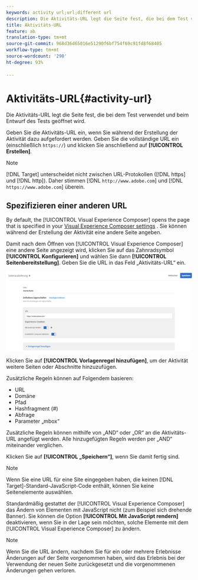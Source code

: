 ```yaml
---
keywords: activity url;url;different url
description: Die Aktivitäts-URL legt die Seite fest, die bei dem Test verwendet und beim Entwurf des Tests geöffnet wird.
title: Aktivitäts-URL
feature: ab
translation-type: tm+mt
source-git-commit: 968d36d65016e51290f6bf754f69c91fd8f68405
workflow-type: tm+mt
source-wordcount: '290'
ht-degree: 93%

---
```



# Aktivitäts-URL{#activity-url}

Die Aktivitäts-URL legt die Seite fest, die bei dem Test verwendet und beim Entwurf des Tests geöffnet wird.

Geben Sie die Aktivitäts-URL ein, wenn Sie während der Erstellung der Aktivität dazu aufgefordert werden. Geben Sie die vollständige URL ein (einschließlich `https://`) und klicken Sie anschließend auf **[!UICONTROL Erstellen]**.

>[!NOTE]
>
>[!DNL Target] unterscheidet nicht zwischen URL-Protokollen ([!DNL https] und [!DNL http]). Daher stimmen [!DNL `http://www.adobe.com`] und [!DNL `https://www.adobe.com`] überein.

## Spezifizieren einer anderen URL

By default, the [!UICONTROL Visual Experience Composer] opens the page that is specified in your [Visual Experience Composer settings](/help/administrating-target/visual-experience-composer-set-up.md)
. Sie können während der Erstellung der Aktivität eine andere Seite angeben.

Damit nach dem Öffnen von [!UICONTROL Visual Experience Composer] eine andere Seite angezeigt wird, klicken Sie auf das Zahnradsymbol **[!UICONTROL Konfigurieren]** und wählen Sie dann **[!UICONTROL Seitenbereitstellung]**. Geben Sie die URL in das Feld „Aktivitäts-URL“ ein.

![Dialogfeld „Seitenbereitstellung“](/help/c-activities/t-test-ab/t-test-create-ab/assets/url-config-new.png)

Klicken Sie auf **[!UICONTROL Vorlagenregel hinzufügen]**, um der Aktivität weitere Seiten oder Abschnitte hinzuzufügen.

Zusätzliche Regeln können auf Folgendem basieren:

* URL
* Domäne
* Pfad
* Hashfragment (#)
* Abfrage
* Parameter „mbox“

Zusätzliche Regeln können mithilfe von „AND“ oder „OR“ an die Aktivitäts-URL angefügt werden. Alle hinzugefügten Regeln werden per „AND“ miteinander verglichen.

Klicken Sie auf **[!UICONTROL „Speichern“]**, wenn Sie damit fertig sind.

>[!NOTE]
>
>Wenn Sie eine URL für eine Site eingegeben haben, die keinen [!DNL Target]-Standard-JavaScript-Code enthält, können Sie keine Seitenelemente auswählen.

Standardmäßig gestattet der [!UICONTROL Visual Experience Composer] das Ändern von Elementen mit JavaScript nicht (zum Beispiel sich drehende Banner). Sie können die Option **[!UICONTROL Mit JavaScript rendern]** deaktivieren, wenn Sie in der Lage sein möchten, solche Elemente mit dem [!UICONTROL Visual Experience Composer] zu ändern.

>[!NOTE]
>
>Wenn Sie die URL ändern, nachdem Sie für ein oder mehrere Erlebnisse Änderungen auf der Seite vorgenommen haben, wird das Erlebnis bei der Verwendung der neuen Seite zurückgesetzt und die vorgenommenen Änderungen gehen verloren.
